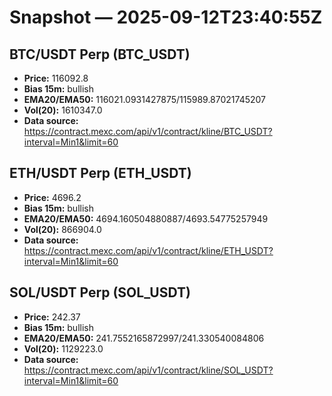 # Snapshot — 2025-09-12T23:40:55Z

## BTC/USDT Perp (BTC_USDT)
- **Price:** 116092.8
- **Bias 15m:** bullish
- **EMA20/EMA50:** 116021.0931427875/115989.87021745207
- **Vol(20):** 1610347.0
- **Data source:** https://contract.mexc.com/api/v1/contract/kline/BTC_USDT?interval=Min1&limit=60

## ETH/USDT Perp (ETH_USDT)
- **Price:** 4696.2
- **Bias 15m:** bullish
- **EMA20/EMA50:** 4694.160504880887/4693.54775257949
- **Vol(20):** 866904.0
- **Data source:** https://contract.mexc.com/api/v1/contract/kline/ETH_USDT?interval=Min1&limit=60

## SOL/USDT Perp (SOL_USDT)
- **Price:** 242.37
- **Bias 15m:** bullish
- **EMA20/EMA50:** 241.7552165872997/241.330540084806
- **Vol(20):** 1129223.0
- **Data source:** https://contract.mexc.com/api/v1/contract/kline/SOL_USDT?interval=Min1&limit=60
